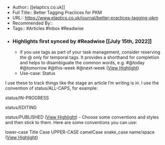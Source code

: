 - Author:: [[elaptics.co.uk]]
- Full Title:: Better Tagging Practices for PKM
- URL:: https://www.elaptics.co.uk/journal/better-practices-tagging-pkm
- Recommended By::
- Tags:: #Articles #Inbox #Readwise
- ### Highlights first synced by #Readwise [[July 15th, 2022]]
    - if you use tags as part of your task management, consider reserving the @ only for temporal tags. It provides a shorthand for completion and helps to disambiguate the common words, e.g. #@today #@tomorrow #@this-week #@next-week ([View Highlight](https://instapaper.com/read/1520675117/20066987))
    - Use-case: Status

I use these to track things like the stage an article I’m writing is in. I use the convention of status/ALL-CAPS, for example:

status/IN-PROGRESS

status/EDITING

status/PUBLISHED ([View Highlight](https://instapaper.com/read/1520675117/20066991))
    - Choose some conventions and styles and then stick to them. Here are some conventions you can use:

lower-case
Title Case
UPPER-CASE
camelCase
snake_case
name/space ([View Highlight](https://instapaper.com/read/1520675117/20066992))
